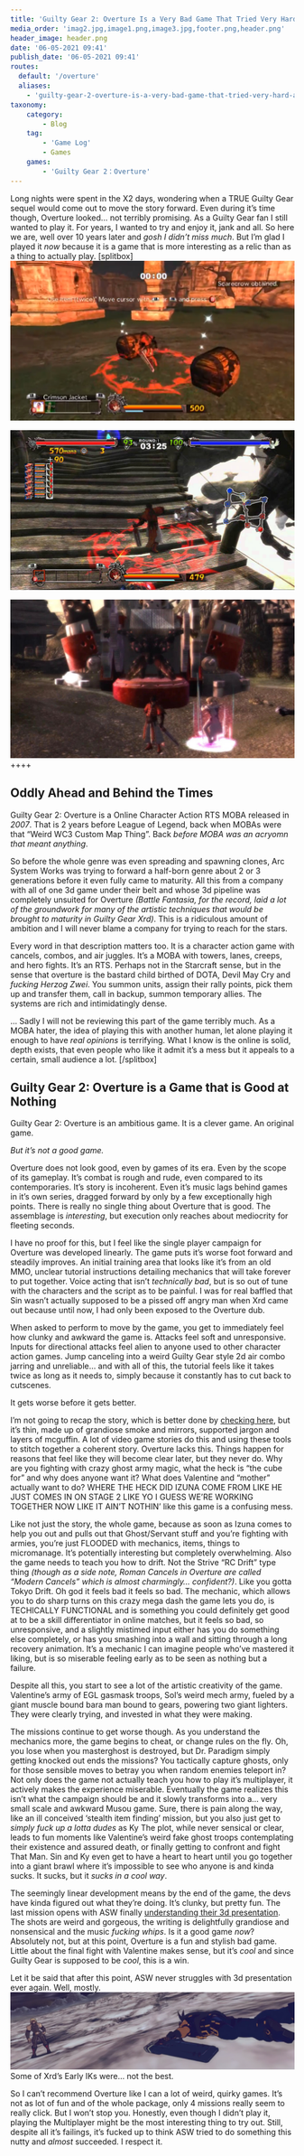 ```yaml
---
title: 'Guilty Gear 2: Overture Is a Very Bad Game That Tried Very Hard and We Should Appreciate the Effort'
media_order: 'imag2.jpg,image1.png,image3.jpg,footer.png,header.png'
header_image: header.png
date: '06-05-2021 09:41'
publish_date: '06-05-2021 09:41'
routes: 
  default: '/overture'
  aliases:
    - 'guilty-gear-2-overture-is-a-very-bad-game-that-tried-very-hard-and-we-should-appreciate-the-effort'
taxonomy:
    category:
        - Blog
    tag:
        - 'Game Log'
        - Games
    games:
        - 'Guilty Gear 2：Overture'
---
```


Long nights were spent in the X2 days, wondering when a TRUE Guilty Gear sequel would come out to move the story forward. Even during it’s time though, Overture looked… not terribly promising. As a Guilty Gear fan I still wanted to play it. For years, I wanted to try and enjoy it, jank and all. So here we are, well over 10 years later and _gosh I didn’t miss much_. But I’m glad I played it _now_ because it is a game that is more interesting as a relic than as a thing to actually play.
[splitbox]
![image1](image1.png?lightbox)

![image2](image2.jpg?lightbox)

![image3](image3.jpg?lightbox)
++++
## Oddly Ahead and Behind the Times

Guilty Gear 2: Overture is a Online Character Action RTS MOBA released in _2007_. That is 2 years before League of Legend, back when MOBAs were that “Weird WC3 Custom Map Thing”. Back _before_ _MOBA was an acryomn that meant anything_.

So before the whole genre was even spreading and spawning clones, Arc System Works was trying to forward a half-born genre about 2 or 3 generations before it even fully came to maturity. All this from a company with all of one 3d game under their belt and whose 3d pipeline was completely unsuited for Overture _(Battle Fantasia, for the record, laid a lot of the groundwork for many of the artistic techniques that would be brought to maturity in Guilty Gear Xrd)_. This is a ridiculous amount of ambition and I will never blame a company for trying to reach for the stars.  
  
Every word in that description matters too. It is a character action game with cancels, combos, and air juggles. It’s a MOBA with towers, lanes, creeps, and hero fights. It’s an RTS. Perhaps not in the Starcraft sense, but in the sense that overture is the bastard child birthed of DOTA, Devil May Cry and _fucking Herzog Zwei_. You summon units, assign their rally points, pick them up and transfer them, call in backup, summon temporary allies. The systems are rich and intimidatingly dense.

… Sadly I will not be reviewing this part of the game terribly much. As a MOBA hater, the idea of playing this with another human, let alone playing it enough to have _real opinions_ is terrifying. What I know is the online is solid, depth exists, that even people who like it admit it’s a mess but it appeals to a certain, small audience a lot.
[/splitbox]
## Guilty Gear 2: Overture is a Game that is Good at Nothing

Guilty Gear 2: Overture is an ambitious game. It is a clever game. An original game.  
  
_But it’s not a good game._  
  
Overture does not look good, even by games of its era. Even by the scope of its gameplay. It’s combat is rough and rude, even compared to its contemporaries. It’s story is incoherent. Even it’s music lags behind games in it’s own series, dragged forward by only by a few exceptionally high points. There is really no single thing about Overture that is good. The assemblage is _interesting_, but execution only reaches about mediocrity for fleeting seconds.

I have no proof for this, but I feel like the single player campaign for Overture was developed linearly. The game puts it’s worse foot forward and steadily improves. An initial training area that looks like it’s from an old MMO, unclear tutorial instructions detailing mechanics that will take forever to put together. Voice acting that isn’t _technically bad_, but is so out of tune with the characters and the script as to be painful. I was for real baffled that Sin wasn’t actually supposed to be a pissed off angry man when Xrd came out because until now, I had only been exposed to the Overture dub.  
  
When asked to perform to move by the game, you get to immediately feel how clunky and awkward the game is. Attacks feel soft and unresponsive. Inputs for directional attacks feel alien to anyone used to other character action games. Jump canceling into a weird Guilty Gear style 2d air combo jarring and unreliable… and with all of this, the tutorial feels like it takes twice as long as it needs to, simply because it constantly has to cut back to cutscenes.

It gets worse before it gets better.

I’m not going to recap the story, which is better done by [checking here](https://guilty-gear.fandom.com/wiki/Guilty_Gear_2:_Overture#Story), but it’s thin, made up of grandiose smoke and mirrors, supported jargon and layers of mcguffin. A lot of video game stories do this and using these tools to stitch together a coherent story. Overture lacks this. Things happen for reasons that feel like they will become clear later, but they never do. Why are you fighting with crazy ghost army magic, what the heck is “the cube for” and why does anyone want it? What does Valentine and “mother” actually want to do? WHERE THE HECK DID IZUNA COME FROM LIKE HE JUST COMES IN ON STAGE 2 LIKE YO I GUESS WE’RE WORKING TOGETHER NOW LIKE IT AIN’T NOTHIN’ like this game is a confusing mess.  

Like not just the story, the whole game, because as soon as Izuna comes to help you out and pulls out that Ghost/Servant stuff and you’re fighting with armies, you’re just FLOODED with mechanics, items, things to micromanage. It’s potentially interesting but completely overwhelming. Also the game needs to teach you how to drift. Not the Strive “RC Drift” type thing _(though as a side note, Roman Cancels in Overture are called “Modern Cancels” which is almost charmingly… confident?)_. Like you gotta Tokyo Drift. Oh god it feels bad it feels so bad. The mechanic, which allows you to do sharp turns on this crazy mega dash the game lets you do, is TECHICALLY FUNCTIONAL and is something you could definitely get good at to be a skill differentiator in online matches, but it feels so bad, so unresponsive, and a slightly mistimed input either has you do something else completely, or has you smashing into a wall and sitting through a long recovery animation. It’s a mechanic I can imagine people who’ve mastered it liking, but is so miserable feeling early as to be seen as nothing but a failure.

Despite all this, you start to see a lot of the artistic creativity of the game. Valentine’s army of EGL gasmask troops, Sol’s weird mech army, fueled by a giant muscle bound bara man bound to gears, powering two giant lighters. They were clearly trying, and invested in what they were making.

The missions continue to get worse though. As you understand the mechanics more, the game begins to cheat, or change rules on the fly. Oh, you lose when you masterghost is destroyed, but Dr. Paradigm simply getting knocked out ends the missions? You tactically capture ghosts, only for those sensible moves to betray you when random enemies teleport in? Not only does the game not actually teach you how to play it’s multiplayer, it actively makes the experience miserable. Eventually the game realizes this isn’t what the campaign should be and it slowly transforms into a… very small scale and awkward Musou game. Sure, there is pain along the way, like an ill conceived ‘stealth item finding’ mission, but you also just get to _simply fuck up a lotta dudes_ as Ky The plot, while never sensical or clear, leads to fun moments like Valentine’s weird fake ghost troops contemplating their existence and assured death, or finally getting to confront and fight That Man. Sin and Ky even get to have a heart to heart until you go together into a giant brawl where it’s impossible to see who anyone is and kinda sucks. It sucks, but it _sucks in a cool way_.

The seemingly linear development means by the end of the game, the devs have kinda figured out what they’re doing. It’s clunky, but pretty fun. The last mission opens with ASW finally [understanding their 3d presentation](https://www.youtube.com/watch?v=hG_nNqZierI). The shots are weird and gorgeous, the writing is delightfully grandiose and nonsensical and the music _fucking whips_. Is it a good game _now_? Absolutely not, but at this point, Overture is a fun and stylish bad game. Little about the final fight with Valentine makes sense, but it’s _cool_ and since Guilty Gear is supposed to be _cool_, this is a win.

Let it be said that after this point, ASW never struggles with 3d presentation ever again. Well, mostly.  
![footer](footer.png "footer")
Some of Xrd’s Early IKs were… not the best.

So I can’t recommend Overture like I can a lot of weird, quirky games. It’s not as lot of fun and of the whole package, only 4 missions really seem to really click. But I won’t stop you. Honestly, even though I didn’t play it, playing the Multiplayer might be the most interesting thing to try out. Still, despite all it’s failings, it’s fucked up to think ASW tried to do something this nutty and _almost_ succeeded. I respect it.